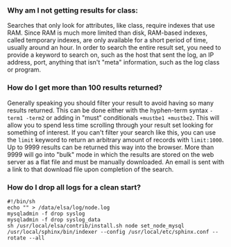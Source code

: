 ### Why am I not getting results for class:<some class> ###
Searches that only look for attributes, like class, require indexes that use RAM.  Since RAM is much more limited than disk, RAM-based indexes, called temporary indexes, are only available for a short period of time, usually around an hour.  In order to search the entire result set, you need to provide a keyword to search on, such as the host that sent the log, an IP address, port, anything that isn't "meta" information, such as the log class or program.
### How do I get more than 100 results returned? ###
Generally speaking you should filter your result to avoid having so many results returned.  This can be done either with the hyphen-term syntax `-term1 -term2` or adding in "must" conditionals `+mustbe1 +mustbe2`.  This will allow you to spend less time scrolling through your result set looking for something of interest.  If you can't filter your search like this, you can use the `limit` keyword to return an arbitrary amount of records with `limit:1000`.  Up to 9999 results can be returned this way into the browser.  More than 9999 will go into "bulk" mode in which the results are stored on the web server as a flat file and must be manually downloaded.  An email is sent with a link to that download file upon completion of the search.
### How do I drop all logs for a clean start? ###
```
#!/bin/sh
echo "" > /data/elsa/log/node.log
mysqladmin -f drop syslog
mysqladmin -f drop syslog_data
sh /usr/local/elsa/contrib/install.sh node set_node_mysql
/usr/local/sphinx/bin/indexer --config /usr/local/etc/sphinx.conf --rotate --all
```